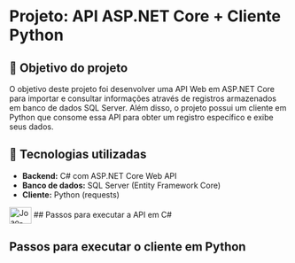 # Projeto: API ASP.NET Core + Cliente Python

## :dart: Objetivo do projeto
O objetivo deste projeto foi desenvolver uma API Web em ASP.NET Core para importar e consultar informações através de registros armazenados em banco de dados SQL Server. Além disso, o projeto possui um cliente em Python que consome essa API para obter um registro específico e exibe seus dados.

## :hammer: Tecnologias utilizadas
- **Backend:** C# com ASP.NET Core Web API
- **Banco de dados:** SQL Server (Entity Framework Core)
- **Cliente:** Python (requests)

<img align="center" alt="Joao-Csharp" height="30" width="40" src="https://cdn.jsdelivr.net/gh/devicons/devicon@latest/icons/csharp/csharp-original.svg" /> ## Passos para executar a API em C#


## Passos para executar o cliente em Python
